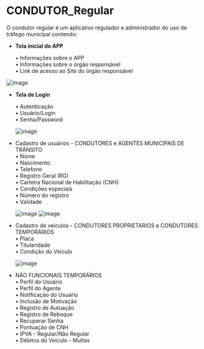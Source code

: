# CONDUTOR_Regular

O condutor regular é um aplicativo regulador e administrador do uso de tráfego municipal contendo:

- **Tela inicial do APP**                                                                                                                                             

    • Informações sobre o APP                                                                                                                                         
    • Informações sobre o órgão responsável                                                                                                                           
    • Link de acesso ao Site do órgão responsável 
    
![image](https://user-images.githubusercontent.com/42909266/136379544-2326ff4d-14f3-4eed-8605-db7709735f14.png)

- **Tela de Login**                                                                                                                                             

    • Autenticação                                                                                                                                         
    • Usuário/Login                                                                                                                           
    • Senha/Password 
    
    ![image](https://user-images.githubusercontent.com/42909266/136380311-f9367d07-15fd-422f-b08e-0819e6213229.png)

    
- Cadastro de usuários - CONDUTORES e AGENTES MUNICIPAIS DE TRÃNSITO                                                                                                    
    • Nome                                                                                                                                                             
    • Nascimento                                                                                                                                                       
    • Telefone                                                                                                                                                         
    • Registro Geral (RG)                                                                                                                                             
    • Carteira Nacional de Habilitação (CNH)                                                                                                                           
    • Condições especiais                                                                                                                                             
    • Número do registro                                                                                                                                               
    • Validade 
    
    ![image](https://user-images.githubusercontent.com/42909266/136379087-5d3b87b0-6510-4255-880f-125a92860041.png) ![image](https://user-images.githubusercontent.com/42909266/136379217-4bf0328b-d1ad-4863-ba26-bc47fb511058.png)


    
- Cadastro de veículos - CONDUTORES PROPRIETARIOS e CONDUTORES TEMPORÁRIOS                                                                                              
    • Placa                                                                                                                                                           
    • Titularidade                                                                                                                                                     
    • Condição do Veículo                                                                                                                                             
    
    ![image](https://user-images.githubusercontent.com/42909266/136379354-9240024f-d147-4349-80cc-0c1681840e81.png)

                                                                                                                                                         
- NÃO FUNCIONAIS TEMPORÁRIOS                                                                                              
    • Perfil do Usuário                                                                                                                                               
    • Perfil do Agente                                                                                                                                                 
    • Notificação do Usuário                                                                                                                                           
    • Inclusão de Motivação                                                                                                                                           
    • Registro de Autuação                                                                                                                                             
    • Registro de Reboque                                                                                                                                             
    • Recuperar Senha                                                                                                                                                 
    • Pontuação de CNH                                                                                                                                                 
    • IPVA - Regular/Não Regular                                                                                                                                       
    • Débitos do Veículo - Multas                                                                                                                                                  
